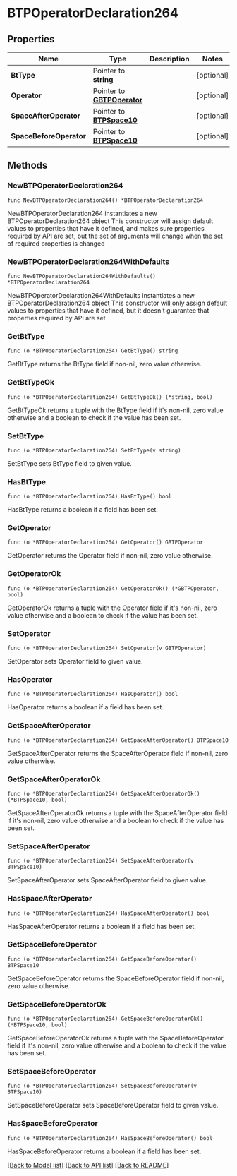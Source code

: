 # BTPOperatorDeclaration264

## Properties

Name | Type | Description | Notes
------------ | ------------- | ------------- | -------------
**BtType** | Pointer to **string** |  | [optional] 
**Operator** | Pointer to [**GBTPOperator**](GBTPOperator.md) |  | [optional] 
**SpaceAfterOperator** | Pointer to [**BTPSpace10**](BTPSpace10.md) |  | [optional] 
**SpaceBeforeOperator** | Pointer to [**BTPSpace10**](BTPSpace10.md) |  | [optional] 

## Methods

### NewBTPOperatorDeclaration264

`func NewBTPOperatorDeclaration264() *BTPOperatorDeclaration264`

NewBTPOperatorDeclaration264 instantiates a new BTPOperatorDeclaration264 object
This constructor will assign default values to properties that have it defined,
and makes sure properties required by API are set, but the set of arguments
will change when the set of required properties is changed

### NewBTPOperatorDeclaration264WithDefaults

`func NewBTPOperatorDeclaration264WithDefaults() *BTPOperatorDeclaration264`

NewBTPOperatorDeclaration264WithDefaults instantiates a new BTPOperatorDeclaration264 object
This constructor will only assign default values to properties that have it defined,
but it doesn't guarantee that properties required by API are set

### GetBtType

`func (o *BTPOperatorDeclaration264) GetBtType() string`

GetBtType returns the BtType field if non-nil, zero value otherwise.

### GetBtTypeOk

`func (o *BTPOperatorDeclaration264) GetBtTypeOk() (*string, bool)`

GetBtTypeOk returns a tuple with the BtType field if it's non-nil, zero value otherwise
and a boolean to check if the value has been set.

### SetBtType

`func (o *BTPOperatorDeclaration264) SetBtType(v string)`

SetBtType sets BtType field to given value.

### HasBtType

`func (o *BTPOperatorDeclaration264) HasBtType() bool`

HasBtType returns a boolean if a field has been set.

### GetOperator

`func (o *BTPOperatorDeclaration264) GetOperator() GBTPOperator`

GetOperator returns the Operator field if non-nil, zero value otherwise.

### GetOperatorOk

`func (o *BTPOperatorDeclaration264) GetOperatorOk() (*GBTPOperator, bool)`

GetOperatorOk returns a tuple with the Operator field if it's non-nil, zero value otherwise
and a boolean to check if the value has been set.

### SetOperator

`func (o *BTPOperatorDeclaration264) SetOperator(v GBTPOperator)`

SetOperator sets Operator field to given value.

### HasOperator

`func (o *BTPOperatorDeclaration264) HasOperator() bool`

HasOperator returns a boolean if a field has been set.

### GetSpaceAfterOperator

`func (o *BTPOperatorDeclaration264) GetSpaceAfterOperator() BTPSpace10`

GetSpaceAfterOperator returns the SpaceAfterOperator field if non-nil, zero value otherwise.

### GetSpaceAfterOperatorOk

`func (o *BTPOperatorDeclaration264) GetSpaceAfterOperatorOk() (*BTPSpace10, bool)`

GetSpaceAfterOperatorOk returns a tuple with the SpaceAfterOperator field if it's non-nil, zero value otherwise
and a boolean to check if the value has been set.

### SetSpaceAfterOperator

`func (o *BTPOperatorDeclaration264) SetSpaceAfterOperator(v BTPSpace10)`

SetSpaceAfterOperator sets SpaceAfterOperator field to given value.

### HasSpaceAfterOperator

`func (o *BTPOperatorDeclaration264) HasSpaceAfterOperator() bool`

HasSpaceAfterOperator returns a boolean if a field has been set.

### GetSpaceBeforeOperator

`func (o *BTPOperatorDeclaration264) GetSpaceBeforeOperator() BTPSpace10`

GetSpaceBeforeOperator returns the SpaceBeforeOperator field if non-nil, zero value otherwise.

### GetSpaceBeforeOperatorOk

`func (o *BTPOperatorDeclaration264) GetSpaceBeforeOperatorOk() (*BTPSpace10, bool)`

GetSpaceBeforeOperatorOk returns a tuple with the SpaceBeforeOperator field if it's non-nil, zero value otherwise
and a boolean to check if the value has been set.

### SetSpaceBeforeOperator

`func (o *BTPOperatorDeclaration264) SetSpaceBeforeOperator(v BTPSpace10)`

SetSpaceBeforeOperator sets SpaceBeforeOperator field to given value.

### HasSpaceBeforeOperator

`func (o *BTPOperatorDeclaration264) HasSpaceBeforeOperator() bool`

HasSpaceBeforeOperator returns a boolean if a field has been set.


[[Back to Model list]](../README.md#documentation-for-models) [[Back to API list]](../README.md#documentation-for-api-endpoints) [[Back to README]](../README.md)


